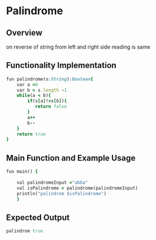 # Palindrome 
## Overview
 on reverse of string from left and right side reading is same 

## Functionality Implementation

```ruby 
fun palindrome(s:String):Boolean{
    var a =0 
    var b = s.length -1
    while(a < b){
        if(s[a]!=s[b]){
           return false
        }
        a++
        b--
    }
    return true
}
```

## Main Function and Example Usage

```ruby
fun main() {
   
    val palindromeInput ="abba"
    val isPalindrome = palindrome(palindromeInput)
    println("palindrom $isPalindrome")
    }
```

## Expected Output

```ruby
palindrom true
```